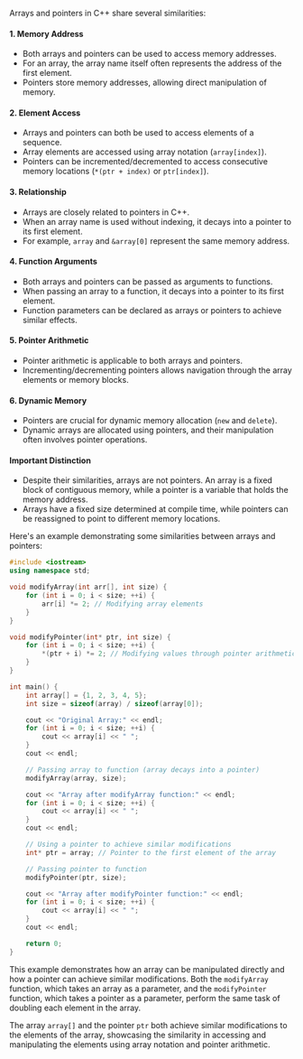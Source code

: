 [//]: # (### Similarities Between Arrays and Pointers)

Arrays and pointers in C++ share several similarities:

#### 1. Memory Address

- Both arrays and pointers can be used to access memory addresses.
- For an array, the array name itself often represents the address of the first element.
- Pointers store memory addresses, allowing direct manipulation of memory.

#### 2. Element Access

- Arrays and pointers can both be used to access elements of a sequence.
- Array elements are accessed using array notation (`array[index]`).
- Pointers can be incremented/decremented to access consecutive memory locations (`*(ptr + index)` or `ptr[index]`).

#### 3. Relationship

- Arrays are closely related to pointers in C++.
- When an array name is used without indexing, it decays into a pointer to its first element.
- For example, `array` and `&array[0]` represent the same memory address.

#### 4. Function Arguments

- Both arrays and pointers can be passed as arguments to functions.
- When passing an array to a function, it decays into a pointer to its first element.
- Function parameters can be declared as arrays or pointers to achieve similar effects.

#### 5. Pointer Arithmetic

- Pointer arithmetic is applicable to both arrays and pointers.
- Incrementing/decrementing pointers allows navigation through the array elements or memory blocks.

#### 6. Dynamic Memory

- Pointers are crucial for dynamic memory allocation (`new` and `delete`).
- Dynamic arrays are allocated using pointers, and their manipulation often involves pointer operations.

#### Important Distinction

- Despite their similarities, arrays are not pointers. An array is a fixed block of contiguous memory, while a pointer is a variable that holds the memory address.
- Arrays have a fixed size determined at compile time, while pointers can be reassigned to point to different memory locations.

Here's an example demonstrating some similarities between arrays and pointers:

```cpp
#include <iostream>
using namespace std;

void modifyArray(int arr[], int size) {
    for (int i = 0; i < size; ++i) {
        arr[i] *= 2; // Modifying array elements
    }
}

void modifyPointer(int* ptr, int size) {
    for (int i = 0; i < size; ++i) {
        *(ptr + i) *= 2; // Modifying values through pointer arithmetic
    }
}

int main() {
    int array[] = {1, 2, 3, 4, 5};
    int size = sizeof(array) / sizeof(array[0]);

    cout << "Original Array:" << endl;
    for (int i = 0; i < size; ++i) {
        cout << array[i] << " ";
    }
    cout << endl;

    // Passing array to function (array decays into a pointer)
    modifyArray(array, size);

    cout << "Array after modifyArray function:" << endl;
    for (int i = 0; i < size; ++i) {
        cout << array[i] << " ";
    }
    cout << endl;

    // Using a pointer to achieve similar modifications
    int* ptr = array; // Pointer to the first element of the array

    // Passing pointer to function
    modifyPointer(ptr, size);

    cout << "Array after modifyPointer function:" << endl;
    for (int i = 0; i < size; ++i) {
        cout << array[i] << " ";
    }
    cout << endl;

    return 0;
}
```

This example demonstrates how an array can be manipulated directly and how a pointer can achieve similar modifications. Both the `modifyArray` function, which takes an array as a parameter, and the `modifyPointer` function, which takes a pointer as a parameter, perform the same task of doubling each element in the array.

The array `array[]` and the pointer `ptr` both achieve similar modifications to the elements of the array, showcasing the similarity in accessing and manipulating the elements using array notation and pointer arithmetic.
